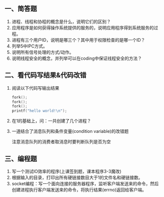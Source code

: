 ## 一、简答题

1. 进程、线程和协程的概念是什么，说明它们的区别？
2. 应用程序是如何获得操作系统提供的服务的，说明应用程序得到系统服务的过程。
3. 进程有三个用户ID，说明是哪三个？其中用于权限检查的是哪一个ID？
4. 列举5中IPC方式。
5. 说明所有信号处理的方式/动作。
6. 说明线程安全的概念，并列举可以在coding中保证线程安全的方法？

## 二、看代码写结果&代码改错

1. 阅读以下代码写输出结果

   ```c
   fork();
   fork();
   fork();
   printf("hello world!\n");
   ```

   

2. 在1的基础上，问：一共创建了几个进程？

3. 一道结合了消息队列和条件变量(condition variable)的改错题

   注意消息队列的消费者取消息时要判断队列是否为空

## 三、编程题

1. 写一个测试IO效率的程序(上课签到题，课本程序3-3魔改)
2. 根据输入的目录，打印出所有硬链接数目大于1的文件名和硬链接数。
3. socket编程：写一个面向连接的服务器程序，监听客户端发送来的命令，然后创建进程执行客户端发送来的命令，将执行结果(errno)返回给客户端。